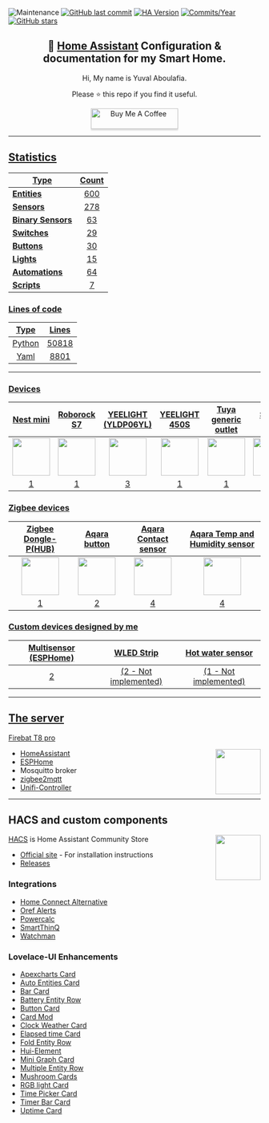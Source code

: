 ![Maintenance](https://img.shields.io/maintenance/yes/2024.svg?style=plasticr)
[![GitHub last commit](https://img.shields.io/github/last-commit/yuvalabou/HomeAssistant-Config.svg?style=plasticr)](https://github.com/geekofweek/HomeAssistant-Config/commits/master)
[![HA Version](https://img.shields.io/badge/Running%20Home%20Assistant-2024.10.3%20-darkblue)](https://github.com/home-assistant/home-assistant/releases/latest)
[![Commits/Year](https://img.shields.io/github/commit-activity/y/yuvalabou/HomeAssistant-Config.svg?style=plasticr)](https://github.com/yuvalabou/HomeAssistant-Config/commits/master)
[![GitHub stars](https://img.shields.io/github/stars/yuvalabou/HomeAssistant-Config.svg?style=plasticr)](https://github.com/yuvalabou/HomeAssistant-Config/stargazers)

<h2 align =
    "center">
      🏡 <a href="https://www.home-assistant.io">Home Assistant</a> Configuration &amp; documentation for my Smart Home.
</h2>

<p align = "center">
    Hi, My name is Yuval Aboulafia.
</p>

<p align = "center">
    Please ⭐ this repo if you find it useful.
</p>
    <p align = "center">
    <a href =
        "https://www.buymeacoffee.com/HMa8m26"
        target="_blank">
            <img src="https://www.buymeacoffee.com/assets/img/custom_images/orange_img.png"
            alt="Buy Me A Coffee"
            style="height: 41px !important;width: 174px !important;box-shadow: 0px 3px 2px 0px rgba(190, 190, 190, 0.5) !important;-webkit-box-shadow: 0px 3px 2px 0px rgba(190, 190, 190, 0.5) !important;">
</p>

-----

## Statistics

| Type | Count |
|------|:-----:|
| **Entities** | 600 |
| **[Sensors](https://github.com/yuvalabou/homeassistant/tree/master/homeassistant/config/components/sensor)** | 278 |
| **[Binary Sensors](https://github.com/yuvalabou/homeassistant/tree/master/homeassistant/config/components/binary_sensor)** | 63 |
| **[Switches](https://github.com/yuvalabou/homeassistant/tree/master/homeassistant/config/components/switch)** | 29 |
| **[Buttons](https://www.home-assistant.io/integrations/button)** | 30 |
| **[Lights](https://github.com/yuvalabou/homeassistant/tree/master/homeassistant/config/components/light)** | 15 |
| **[Automations](https://github.com/yuvalabou/homeassistant/tree/master/homeassistant/config/automation)** | 64 |
| **[Scripts](https://github.com/yuvalabou/homeassistant/tree/master/homeassistant/config/components/script)** | 7 |

### Lines of code
| Type | Lines |
|:-:|:-:|
| Python | 50818 |
| Yaml | 8801 |

-----

### Devices

| Nest mini | Roborock S7 | YEELIGHT (YLDP06YL) | YEELIGHT 450S | Tuya generic outlet | Shelly 2.5 | Shelly 1PM | Shelly 1 Mini | Tuya ceiling light | Sonoff IFan04 | Tasmota Israel Plug |
|:-:|:-:|:-:|:-:|:-:|:-:|:-:|:-:|:-:|:-:|:-:|
|<img src="https://lh3.googleusercontent.com/7pq6Fhyz_qUGO8ORh6y0Bn6g7lRSBg3yHkNBXmt51g-mc2Viuv6LMjk4E0NXZGI7Rk4" width=75>|<img src="https://www.bug.co.il/images/site/products/df06158a-8698-41a7-991f-9db96f074033.jpg" width=75>|<img src="https://i01.appmifile.com/v1/MI_18455B3E4DA706226CF7535A58E875F0267/pms_1616606687.68573462.jpg" width=75>|<img src="https://www.mi-il.co.il/images/site/products/70c69c4d-f5b2-420c-95a8-93123f4f8c5b.jpg" width=75>|<img src="https://consent.trustarc.com/get?name=tuya_logo2.png" width=75>|<img src="https://www.shelly.com/_Resources/Persistent/d/d/5/f/dd5fe9b8f37b22729c5a6ed85895b76f5d5d47dd/Shelly_Plus2PM_x1-625x625.webp" width=75>|<img src="https://www.shelly.com/_Resources/Persistent/1/e/8/5/1e85dacf88e912f6be406a18758e59b2149ad82b/Shelly_Plus1PM_x1-625x625.webp" width=75>|<img src="https://www.shelly.com/_Resources/Persistent/8/e/0/2/8e02f439940d8b8d1d16dc2c3c8f0da0cd8fec18/Shelly_Plus_1_Mini_x1%20%281%29-625x625.webp" width=75>|<img src="https://consent.trustarc.com/get?name=tuya_logo2.png" width=75>|<img src="https://ae01.alicdn.com/kf/H87b6845fe6bd493c8f4cc8faed9547efE/SONOFF-iFan04-L-iFan03-Wifi-RF.jpg_Q90.jpg_.webp" width=75>|<img src="https://static.wixstatic.com/media/f83f1a_7ba89a75ba2849e5951e4e5c0de45904~mv2.png/v1/fill/w_500,h_500,al_c,q_85,usm_0.66_1.00_0.01,enc_auto/f83f1a_7ba89a75ba2849e5951e4e5c0de45904~mv2.png" width=75>|
|1|1|3|1|1|1|2|5|1|2|2|

### Zigbee devices

| Zigbee Dongle-P(HUB) | Aqara button | Aqara Contact sensor | Aqara Temp and Humidity sensor |
|:-:|:-:|:-:|:-:|
|<img src="https://i0.wp.com/sonoff.tech/wp-content/uploads/2022/07/dongle-p.jpg?fit=1000%2C1000&ssl=1" width=75>|<img src="https://store.storeimages.cdn-apple.com/8756/as-images.apple.com/is/HP0V2?wid=1144&hei=1144&fmt=jpeg&qlt=95&.v=1586455751752" width=75>|<img src="https://www.megateh.eu/files/products/00/49/45/mccgq11lm.png" width=75>|<img src="https://miot-global.com/uploads/CatalogueImage/pvm_aqara-temperature-and-humidity-sensor-03_15762_1506340175.jpg" width=75>|
|1|2|4|4|

### Custom devices designed by me

| Multisensor (ESPHome) | WLED Strip          | Hot water sensor    |
|:---------------------:|:-------------------:|:-------------------:|
|2                      |(2 - Not implemented)|(1 - Not implemented)|

-----

## The server

Firebat T8 pro

<img src =
    "https://encrypted-tbn0.gstatic.com/images?q=tbn:ANd9GcSMkEEzD_NEZJnGl4Pf4QBbjO2xuFA15ClGaQ&usqp=CAU"
    align = "right" width=90>

- [HomeAssistant](https://www.home-assistant.io/)
- [ESPHome](https://esphome.io/index.html#)
- Mosquitto broker
- [zigbee2mqtt](https://github.com/Koenkk/zigbee2mqtt)
- [Unifi-Controller](https://github.com/linuxserver/docker-unifi-controller)

-----

## HACS and custom components

<img src =
    "https://avatars2.githubusercontent.com/u/56713226?s=200&v=4"
    align = "right" width=90>

[HACS](https://github.com/hacs/integration) is Home Assistant Community Store

- [Official site](https://hacs.xyz/) - For installation instructions
- [Releases](https://github.com/hacs/integration/releases)

### Integrations

- [Home Connect Alternative](https://github.com/ekutner/home-connect-hass)
- [Oref Alerts](https://github.com/amitfin/oref_alert)
- [Powercalc](https://github.com/bramstroker/homeassistant-powercalc)
- [SmartThinQ](https://github.com/ollo69/ha-smartthinq-sensors)
- [Watchman](https://github.com/dummylabs/thewatchman)

### Lovelace-UI Enhancements

- [Apexcharts Card](https://github.com/RomRider/apexcharts-card)
- [Auto Entities Card](https://github.com/thomasloven/lovelace-auto-entities)
- [Bar Card](https://github.com/custom-cards/bar-card)
- [Battery Entity Row](https://github.com/benct/lovelace-battery-entity-row)
- [Button Card](https://github.com/custom-cards/button-card)
- [Card Mod](https://github.com/thomasloven/lovelace-card-mod)
- [Clock Weather Card](https://github.com/pkissling/clock-weather-card)
- [Elapsed time Card](https://github.com/kirbo/ha-lovelace-elapsed-time-card)
- [Fold Entity Row](https://github.com/thomasloven/lovelace-fold-entity-row)
- [Hui-Element](https://github.com/thomasloven/lovelace-hui-element)
- [Mini Graph Card](https://github.com/kalkih/mini-graph-card)
- [Multiple Entity Row](https://github.com/benct/lovelace-multiple-entity-row)
- [Mushroom Cards](https://github.com/piitaya/lovelace-mushroom)
- [RGB light Card](https://github.com/bokub/rgb-light-card)
- [Time Picker Card](https://github.com/GeorgeSG/lovelace-time-picker-card)
- [Timer Bar Card](https://github.com/rianadon/timer-bar-card)
- [Uptime Card](https://github.com/dylandoamaral/uptime-card)
